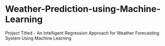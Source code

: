 # Weather-Prediction-using-Machine-Learning
Project Titled - An Intelligent Regression Approach for Weather Forecasting System Using Machine Learning
